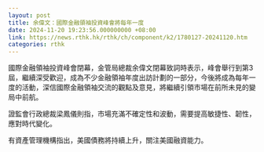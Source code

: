 ```yaml
---
layout: post
title: 余偉文：國際金融領袖投資峰會將每年一度
date: 2024-11-20 19:23:56.000000000 +08:00
link: https://news.rthk.hk/rthk/ch/component/k2/1780127-20241120.htm
categories: rthk
---
```


國際金融領袖投資峰會閉幕，金管局總裁余偉文閉幕致詞時表示，峰會舉行到第3屆，繼續深受歡迎，成為不少金融領袖年度出訪計劃的一部分，今後將成為每年一度的活動，深信國際金融領袖交流的觀點及意見，將繼續引領市場在前所未見的變局中前航。

證監會行政總裁梁鳳儀則指，市場充滿不確定性和波動，需要提高敏捷性、韌性，應對時代變化。

有資產管理機構指出，美國債務將持續上升，關注美國融資能力。
